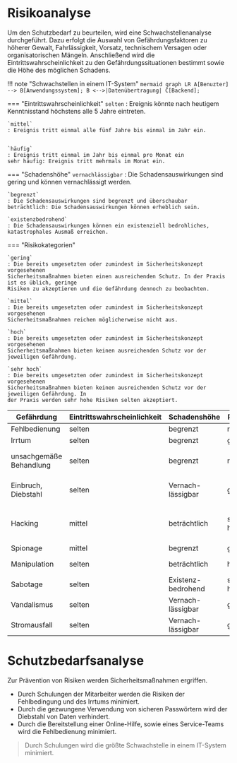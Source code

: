 # Risikoanalyse

Um den Schutzbedarf zu beurteilen, wird eine Schwachstellenanalyse durchgeführt. Dazu erfolgt die
Auswahl von Gefährdungsfaktoren zu höherer Gewalt, Fahrlässigkeit, Vorsatz, technischem Versagen
oder organisatorischen Mängeln. Anschließend wird die Eintrittswahrscheinlichkeit zu den
Gefährdungssituationen bestimmt sowie die Höhe des möglichen Schadens.


!!! note "Schwachstellen in einem IT-System"
    ``` mermaid
    graph LR
      A[Benuzter] --> B[Anwendungssystem];
      B <-->|Datenübertragung| C[Backend];
    ```

=== "Eintrittswahrscheinlichkeit"
    `selten`
    : Ereignis könnte nach heutigem Kenntnisstand höchstens alle 5 Jahre eintreten.
    
    `mittel`
    : Ereignis tritt einmal alle fünf Jahre bis einmal im Jahr ein.
    
    
    `häufig`
    : Ereignis tritt einmal im Jahr bis einmal pro Monat ein
    sehr häufig: Ereignis tritt mehrmals im Monat ein.

=== "Schadenshöhe"
    `vernachlässigbar`
    : Die Schadensauswirkungen sind gering und können vernachlässigt werden.
    
    `begrenzt`
    : Die Schadensauswirkungen sind begrenzt und überschaubar
    beträchtlich: Die Schadensauswirkungen können erheblich sein.
    
    `existenzbedrohend`
    : Die Schadensauswirkungen können ein existenziell bedrohliches,
    katastrophales Ausmaß erreichen.

=== "Risikokategorien"

    `gering`
    : Die bereits umgesetzten oder zumindest im Sicherheitskonzept vorgesehenen
    Sicherheitsmaßnahmen bieten einen ausreichenden Schutz. In der Praxis ist es üblich, geringe
    Risiken zu akzeptieren und die Gefährdung dennoch zu beobachten.
    
    `mittel`
    : Die bereits umgesetzten oder zumindest im Sicherheitskonzept vorgesehenen
    Sicherheitsmaßnahmen reichen möglicherweise nicht aus.
    
    `hoch`
    : Die bereits umgesetzten oder zumindest im Sicherheitskonzept vorgesehenen
    Sicherheitsmaßnahmen bieten keinen ausreichenden Schutz vor der jeweiligen Gefährdung.
    
    `sehr hoch`
    : Die bereits umgesetzten oder zumindest im Sicherheitskonzept vorgesehenen
    Sicherheitsmaßnahmen bieten keinen ausreichenden Schutz vor der jeweiligen Gefährdung. In
    der Praxis werden sehr hohe Risiken selten akzeptiert.


| **Gefährdung**          | **Eintrittswahrscheinlichkeit** | **Schadenshöhe**   | **Risiko** | **Schutzmaßnahmen**  |
|-------------------------|---------------------------------|--------------------|------------|----------------------|
| Fehlbedienung           | selten                          | begrenzt           | mittel     | Onlinehilfe, UI-Lock |
| Irrtum                  | selten                          | begrenzt           | gering     | Onlinehilfe, UI-Lock |
| unsachgemäße Behandlung | selten                          | begrenzt           | mittel     | Personaa vorort, Protokollierung der Geräte nutzung |
| Einbruch, Diebstahl     | selten                          | Vernach-lässigbar  | gering     | Alamanalage, Kontrolle auf Vollständigkeit |
| Hacking                 | mittel                          | beträchtlich       | sehr hoch  | verschlüsselte Passwortspeicherung, Kontrolle gegen SQL Injection  |
| Spionage                | mittel                          | begrenzt           | gering     | Rollenverwaltung     |
| Manipulation            | selten                          | beträchtlich       | hoch       | Kontrolle gegen SQL-Injection|
| Sabotage                | selten                          | Existenz-bedrohend | sehr hoch  | Kontrolle gegen SQL-Injection                     |
| Vandalismus             | selten                          | Vernach-lässigbar  | gering     | Alarmanalge                    |
| Stromausfall            | selten                          | Vernach-lässigbar  | gering     |


# Schutzbedarfsanalyse

Zur Prävention von Risiken werden Sicherheitsmaßnahmen ergriffen. 

- Durch Schulungen der Mitarbeiter werden die Risiken der Fehlbedingung und des Irrtums minimiert.
- Durch die gezwungene Verwendung von sicheren Passwörtern wird der Diebstahl von Daten verhindert.
- Durch die Bereitstellung einer Online-Hilfe, sowie eines Service-Teams wird die Fehlbedienung
  minimiert.

> Durch Schulungen wird die größte Schwachstelle in einem IT-System minimiert.
